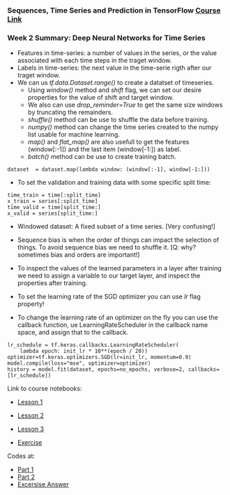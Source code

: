 ### Sequences, Time Series and Prediction in TensorFlow [Course Link](https://www.coursera.org/learn/tensorflow-sequences-time-series-and-prediction/home/welcome)

### Week 2 Summary:  Deep Neural Networks for Time Series

- Features in time-series: a number of values in the series, or the value associated with each time steps in the traget window.
- Labels in time-series: the next value in the time-serie rigth after our traget window.
- We can us *tf.data.Dataset.range()* to create a datatset of timeseries. 
    - Using *window()* method and *shift* flag, we can set our desire properties for the value of shift and target window. 
    - We also can use *drop_reminder=True* to get the same size windows by truncating the remainders. 
    - *shuffle()* method can be use to shuffle the data before training.
    - *numpy()* method can change the time series created to the numpy list usable for machine learning.
    - *map()* and *flat_map()* are also usefull to get the features (window[:-1]) and the last item (window[-1:]) as label.
    - *batch()* method can be use to create training batch. 
    
```
dataset  = dataset.map(lambda window: (window[:-1], window[-1:]))
```

- To set the validation and training data with some specific split time:

```
time_train = time[:split_time]
x_train = series[:split_time]
time_valid = time[split_time:]
x_valid = series[split_time:]
```

- Windowed dataset: A fixed subset of a time series. [Very confusing!]
- Sequence bias is when the order of things can impact the selection of things. To avoid sequence bias we need to shuffle it. [Q: why? sometimes bias and orders are important!]

- To inspect the values of the learned parameters in a layer after training we need to assign a variable to our target layer, and inspect the properties after training.

- To set the learning rate of the SGD optimizer you can use *lr* flag property! 

- To change the learning rate of an optimizer on the fly you can use the callback function, ue LearningRateScheduler in the callback name space, and assign that to the callback. 

```
lr_schedule = tf.keras.callbacks.LearningRateScheduler(
    lambda epoch: init_lr * 10**(epoch / 20))
optimizer=tf.keras.optimizers.SGD(lr=init_lr, momentum=0.9)
model.compile(loss="mse", optimizer=optimizer)
history = model.fit(dataset, epochs=no_epochs, verbose=2, callbacks=[lr_schedule])
```

 Link to course notebooks:
 
 - [Lesson 1](https://colab.research.google.com/github/lmoroney/dlaicourse/blob/master/TensorFlow%20In%20Practice/Course%204%20-%20S%2BP/S%2BP%20Week%202%20Lesson%201.ipynb#scrollTo=Lrv_ghSt1lgQ)
 
 - [Lesson 2](https://colab.research.google.com/github/lmoroney/dlaicourse/blob/master/TensorFlow%20In%20Practice/Course%204%20-%20S%2BP/S%2BP%20Week%202%20Lesson%202.ipynb#scrollTo=ou-WmE2AXu6B)
 
  - [Lesson 3](https://colab.research.google.com/github/lmoroney/dlaicourse/blob/master/TensorFlow%20In%20Practice/Course%204%20-%20S%2BP/S%2BP%20Week%202%20Lesson%203.ipynb#scrollTo=efhco2rYyIFF)
  
  - [Exercise](https://colab.research.google.com/github/lmoroney/dlaicourse/blob/master/TensorFlow%20In%20Practice/Course%204%20-%20S%2BP/S%2BP_Week_2_Exercise_Question.ipynb)



Codes at: 
- [Part 1](https://colab.research.google.com/drive/1EEiPp1XrUtLvCG0408I0bVZjJ3VrFefL)
- [Part 2](https://colab.research.google.com/drive/1fWv5Y6Mo23gZ_ZI6zNJxx47t4vdmOAms)
- [Excersise Answer](https://colab.research.google.com/drive/1_h4I_beRt5tQBdgnISJW9PIs7uKpEGqS)
